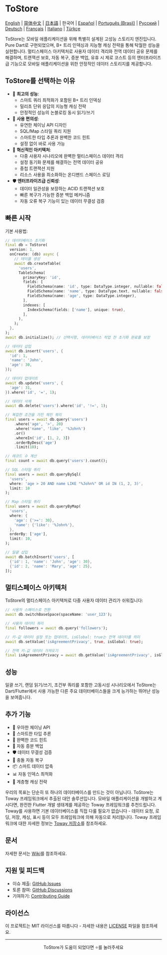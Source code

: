 # ToStore

[English](../../README.md) | [简体中文](README.zh-CN.md) | [日本語](README.ja.md) | 한국어 | [Español](README.es.md) | [Português (Brasil)](README.pt-BR.md) | [Русский](README.ru.md) | [Deutsch](README.de.md) | [Français](README.fr.md) | [Italiano](README.it.md) | [Türkçe](README.tr.md)

ToStore는 모바일 애플리케이션을 위해 특별히 설계된 고성능 스토리지 엔진입니다. Pure Dart로 구현되었으며, B+ 트리 인덱싱과 지능형 캐싱 전략을 통해 탁월한 성능을 실현합니다. 멀티스페이스 아키텍처로 사용자 데이터 격리와 전역 데이터 공유 문제를 해결하며, 트랜잭션 보호, 자동 복구, 증분 백업, 유휴 시 제로 코스트 등의 엔터프라이즈급 기능으로 모바일 애플리케이션을 위한 안정적인 데이터 스토리지를 제공합니다.

## ToStore를 선택하는 이유

- 🚀 **최고의 성능**: 
  - 스마트 쿼리 최적화가 포함된 B+ 트리 인덱싱
  - 밀리초 단위 응답의 지능형 캐싱 전략
  - 안정적인 성능의 논블로킹 동시 읽기/쓰기
- 🎯 **사용 편의성**: 
  - 유연한 체이닝 API 디자인
  - SQL/Map 스타일 쿼리 지원
  - 스마트한 타입 추론과 완벽한 코드 힌트
  - 설정 없이 바로 사용 가능
- 🔄 **혁신적인 아키텍처**: 
  - 다중 사용자 시나리오에 완벽한 멀티스페이스 데이터 격리
  - 설정 동기화 문제를 해결하는 전역 데이터 공유
  - 중첩 트랜잭션 지원
  - 리소스 사용을 최소화하는 온디맨드 스페이스 로딩
- 🛡️ **엔터프라이즈급 신뢰성**: 
  - 데이터 일관성을 보장하는 ACID 트랜잭션 보호
  - 빠른 복구가 가능한 증분 백업 메커니즘
  - 자동 오류 복구 기능이 있는 데이터 무결성 검증

## 빠른 시작

기본 사용법:

```dart
// 데이터베이스 초기화
final db = ToStore(
  version: 1,
  onCreate: (db) async {
    // 테이블 생성
    await db.createTable(
      'users',
      TableSchema(
        primaryKey: 'id',
        fields: [
          FieldSchema(name: 'id', type: DataType.integer, nullable: false),
          FieldSchema(name: 'name', type: DataType.text, nullable: false),
          FieldSchema(name: 'age', type: DataType.integer),
        ],
        indexes: [
          IndexSchema(fields: ['name'], unique: true),
        ],
      ),
    );
  },
);
await db.initialize(); // 선택사항, 데이터베이스 작업 전 초기화 완료를 보장

// 데이터 삽입
await db.insert('users', {
  'id': 1,
  'name': 'John',
  'age': 30,
});

// 데이터 업데이트
await db.update('users', {
  'age': 31,
}).where('id', '=', 1);

// 데이터 삭제
await db.delete('users').where('id', '!=', 1);

// 복잡한 조건을 가진 체인 쿼리
final users = await db.query('users')
    .where('age', '>', 20)
    .where('name', 'like', '%John%')
    .or()
    .whereIn('id', [1, 2, 3])
    .orderByDesc('age')
    .limit(10);

// 레코드 수 계산
final count = await db.query('users').count();

// SQL 스타일 쿼리
final users = await db.queryBySql(
  'users',
  where: 'age > 20 AND name LIKE "%John%" OR id IN (1, 2, 3)',
  limit: 10
);

// Map 스타일 쿼리
final users = await db.queryByMap(
  'users',
  where: {
    'age': {'>=': 30},
    'name': {'like': '%John%'},
  },
  orderBy: ['age'],
  limit: 10,
);

// 일괄 삽입
await db.batchInsert('users', [
  {'id': 1, 'name': 'John', 'age': 30},
  {'id': 2, 'name': 'Mary', 'age': 25},
]);
```

## 멀티스페이스 아키텍처

ToStore의 멀티스페이스 아키텍처로 다중 사용자 데이터 관리가 쉬워집니다:

```dart
// 사용자 스페이스로 전환
await db.switchBaseSpace(spaceName: 'user_123');

// 사용자 데이터 쿼리
final followers = await db.query('followers');

// 키-값 데이터 설정 또는 업데이트, isGlobal: true는 전역 데이터를 의미
await db.setValue('isAgreementPrivacy', true, isGlobal: true);

// 전역 키-값 데이터 가져오기
final isAgreementPrivacy = await db.getValue('isAgreementPrivacy', isGlobal: true);
```

## 성능

일괄 쓰기, 랜덤 읽기/쓰기, 조건부 쿼리를 포함한 고동시성 시나리오에서 ToStore는 Dart/Flutter에서 사용 가능한 다른 주요 데이터베이스들을 크게 능가하는 뛰어난 성능을 보여줍니다.

## 추가 기능

- 💫 우아한 체이닝 API
- 🎯 스마트한 타입 추론
- 📝 완벽한 코드 힌트
- 🔐 자동 증분 백업
- 🛡️ 데이터 무결성 검증
- 🔄 충돌 자동 복구
- 📦 스마트 데이터 압축
- 📊 자동 인덱스 최적화
- 💾 계층형 캐싱 전략

우리의 목표는 단순히 또 하나의 데이터베이스를 만드는 것이 아닙니다. ToStore는 Toway 프레임워크에서 추출된 대안 솔루션입니다. 모바일 애플리케이션을 개발하고 계시다면, 완전한 Flutter 개발 생태계를 제공하는 Toway 프레임워크를 추천드립니다. Toway를 사용하면 기본 데이터베이스를 직접 다룰 필요가 없습니다 - 데이터 요청, 로딩, 저장, 캐싱, 표시 등이 모두 프레임워크에 의해 자동으로 처리됩니다.
Toway 프레임워크에 대한 자세한 정보는 [Toway 저장소](https://github.com/tocreator/toway)를 참조하세요.

## 문서

자세한 문서는 [Wiki](https://github.com/tocreator/tostore)를 참조하세요.

## 지원 및 피드백

- 이슈 제출: [GitHub Issues](https://github.com/tocreator/tostore/issues)
- 토론 참여: [GitHub Discussions](https://github.com/tocreator/tostore/discussions)
- 기여하기: [Contributing Guide](CONTRIBUTING.md)

## 라이선스

이 프로젝트는 MIT 라이선스를 따릅니다 - 자세한 내용은 [LICENSE](LICENSE) 파일을 참조하세요.

---

<p align="center">ToStore가 도움이 되었다면 ⭐️를 눌러주세요</p> 